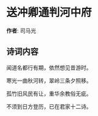 # 送冲卿通判河中府

**作者**: 司马光

## 诗词内容

闻道名都行有期，依然想见昔游时。

寒光一曲秋河转，翠岭三条夕照移。

孤竹旧风民有让，重华余教俗无疵。

不须到日方登历，已在君家十二诗。

